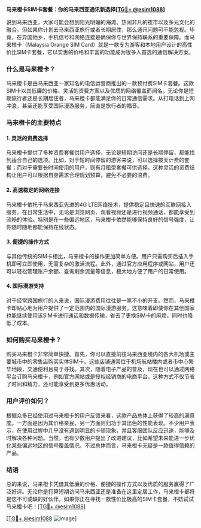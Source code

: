 **马来橙卡SIM卡套餐：你的马来西亚通讯新选择[[TG💪+ @esim1088](https://t.me/s/esim1088)]**

说到马来西亚，大家可能会想到阳光明媚的海滩、热闹非凡的夜市以及多元文化的融合。但如果你计划去马来西亚旅行或者长期居住，那么通讯问题可不能忽视。毕竟，在异国他乡，手机信号和网络连接是确保你与世界保持联系的重要保障。而马来橙卡（Malaysia Orange SIM Card）就是一款专为游客和本地用户设计的高性价比SIM卡套餐，它以实惠的价格和丰富的功能成为很多人首选的通信解决方案。

### 什么是马来橙卡？

马来橙卡是由马来西亚一家知名的电信运营商推出的一款预付费SIM卡套餐。这款SIM卡以其低廉的价格、灵活的资费方案以及优质的网络覆盖而闻名。无论你是短期旅行者还是长期居住者，马来橙卡都能满足你的日常通信需求。从打电话到上网冲浪，甚至还能享受国际漫游服务，简直是旅行者的福音。

### 马来橙卡的主要特点

#### 1. 灵活的资费选择
马来橙卡提供了多种资费套餐供用户选择，无论是短期访问还是长期停留，都能找到适合自己的选项。比如，对于短时间停留的游客来说，可以选择按天计费的套餐；而对于需要长时间使用的用户，则有月租型套餐可供选择。这种灵活的资费结构让用户可以根据自身需求合理规划预算，避免不必要的浪费。

#### 2. 高速稳定的网络连接
马来橙卡依托于马来西亚先进的4G LTE网络技术，提供稳定且快速的互联网接入服务。在日常生活中，无论是浏览网页、观看视频还是进行视频通话，都能享受到流畅的体验。特别是在一些偏远地区，马来橙卡依然能够保持良好的信号强度，让你随时随地都能保持在线状态。

#### 3. 便捷的操作方式
与其他传统的SIM卡相比，马来橙卡的操作更加简单方便。用户只需购买后插入手机即可立即使用，无需复杂的激活流程。此外，通过官方应用程序或网站，用户还可以轻松管理账户余额、查询剩余流量等信息，极大地方便了用户的日常使用。

#### 4. 国际漫游支持
对于经常跨国旅行的人来说，国际漫游费用往往是一笔不小的开支。然而，马来橙卡却贴心地为用户提供了一定范围内的国际漫游服务。这意味着即使你在其他国家也能继续使用该SIM卡进行通话和数据传输，省去了更换SIM卡的麻烦，同时也降低了成本。

### 如何购买马来橙卡？

购买马来橙卡非常简单快捷。首先，你可以直接前往马来西亚境内的各大机场或主要城市中的零售店购买实体SIM卡。这些店铺通常位于机场航站楼内或者市中心繁华地段，交通便利且易于寻找。其次，随着电子产品的普及，现在也可以通过网络平台订购马来橙卡，例如官方网站或是授权经销商的电商平台。这种方式不仅节省了时间和精力，还可能享受到更多优惠活动。

### 用户评价如何？

根据众多已经使用过马来橙卡的用户反馈来看，这款产品总体上获得了较高的满意度。一方面是因为其价格亲民，另一方面则归功于其出色的性能表现。不少用户表示，在使用过程中几乎没有遇到明显的卡顿现象，并且客服团队反应迅速，能够及时解决各种问题。当然，也有少数用户提出了改进建议，比如希望未来能进一步优化某些偏远地区的信号覆盖情况。不过总体而言，马来橙卡无疑是一款值得信赖的产品。

### 结语

总的来说，马来橙卡凭借其低廉的价格、便捷的操作方式以及优质的服务赢得了广泛好评。无论你是打算短期访问马来西亚还是准备在这里定居工作，马来橙卡都将是您不可或缺的好伙伴。如果你正在寻找一款性价比极高的SIM卡套餐，不妨试试马来橙卡吧！[[TG💪+ @esim1088](https://t.me/s/esim1088)]

[[TG💪+ @esim1088](https://t.me/s/esim1088) ![Image](https://i.postimg.cc/4NQfJmqS/Snipaste-2025-05-13-00-14-12.png)]